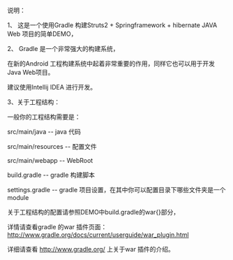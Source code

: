 说明：<p>
1、 这是一个使用Gradle 构建Struts2 + Springframework + hibernate JAVA Web 项目的简单DEMO，<p>
2、 Gradle 是一个非常强大的构建系统，<p>
    在新的Android 工程构建系统中起着非常重要的作用，同样它也可以用于开发Java Web项目。<p>
    建议使用Intellij IDEA 进行开发。<p>
3、关于工程结构：<p>
    一般你的工程结构需要是：<p>
     src/main/java           -- java 代码<p>
     src/main/resources      -- 配置文件<p>
     src/main/webapp         -- WebRoot<p>
     build.gradle            -- gradle 构建脚本<p>
     settings.gradle         -- gradle 项目设置，在其中你可以配置目录下哪些文件夹是一个module<p>
    关于工程结构的配置请参照DEMO中build.gradle的war{}部分，<p>
    详情请查看gradle 的war 插件页面：http://www.gradle.org/docs/current/userguide/war_plugin.html<p>
    详细请查看 http://www.gradle.org/ 上关于war 插件的介绍。<p>